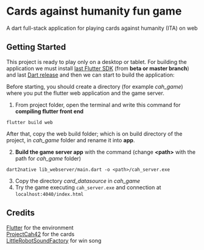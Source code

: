 # Cards against humanity fun game
  
A dart full-stack application for playing cards against humanity (ITA) on web
  
## Getting Started  
  
This project is ready to play only on a desktop or tablet. For building the application we must install [last Flutter SDK](https://flutter.dev/docs/get-started/install) (from **beta or master branch**) and last [Dart release]([https://dart.dev/get-dart](https://dart.dev/get-dart)) and then we can start to build the application:

Before starting, you should create a directory (for example *cah_game*) where you put the flutter web application and the game server.

1. From project folder, open the terminal and write this command for **compiling flutter front end** 
 ```
 flutter build web
```
After that, copy the web build folder; which is on build directory of the project, in *cah_game* folder and rename it into **app**.

2.  **Build the game server app** with the command (change **\<path>** with the path for *cah_game* folder)
```
dart2native lib_webserver/main.dart -o <path>/cah_server.exe
```
3. Copy the directory *card_datasource* in *cah_game* 
4. Try the game executing `cah_server.exe` and connection at `localhost:4040/index.html`

## Credits

[Flutter](https://flutter.dev/) for the environment </br>
[ProjectCah42](https://www.cah42project.it/) for the cards </br>
[LittleRobotSoundFactory](https://freesound.org/s/270402/) for win song
